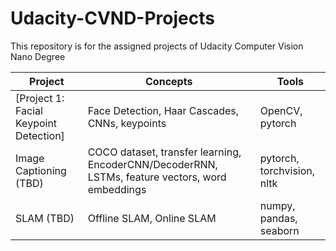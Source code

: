 # Udacity-CVND-Projects
This repository is for the assigned projects of Udacity Computer Vision Nano Degree

Project | Concepts | Tools 
--- | --- | ---
[Project 1: Facial Keypoint Detection]| Face Detection, Haar Cascades, CNNs, keypoints | OpenCV, pytorch
Image Captioning (TBD)|  COCO dataset, transfer learning, EncoderCNN/DecoderRNN, LSTMs, feature vectors, word embeddings | pytorch, torchvision, nltk
SLAM (TBD)| Offline SLAM, Online SLAM  | numpy, pandas, seaborn
